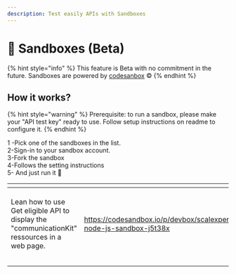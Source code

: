 ```yaml
---
description: Test easily APIs with Sandboxes
---
```


# 🧪 Sandboxes (Beta)

{% hint style="info" %}
This feature is Beta with no commitment in the future. Sandboxes are powered by [codesanbox](https://codesandbox.io/) :copyright:
{% endhint %}

## How it works?

{% hint style="warning" %}
Prerequisite: to run a sandbox, please make your "API test key" ready to use. Follow setup instructions on readme to configure it.
{% endhint %}

1 -Pick one of the sandboxes in the list. \
2-Sign-in to your sandbox account. \
3-Fork the sandbox\
4-Follows the setting instructions\
5- And just run it :tada:

<table data-view="cards"><thead><tr><th></th><th data-hidden data-card-target data-type="content-ref"></th><th data-hidden data-card-cover data-type="files"></th></tr></thead><tbody><tr><td>Lean how to use Get eligible API to display the "communicationKit" ressources in a web page.</td><td><a href="https://codesandbox.io/p/devbox/scalexpert-node-js-sandbox-j5t38x">https://codesandbox.io/p/devbox/scalexpert-node-js-sandbox-j5t38x</a></td><td><a href="../../../.gitbook/assets/Capture d’écran du 2024-08-17 21-35-59.png">Capture d’écran du 2024-08-17 21-35-59.png</a></td></tr><tr><td></td><td></td><td></td></tr><tr><td></td><td></td><td></td></tr></tbody></table>
